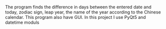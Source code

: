 The program finds the difference in days between the entered date and today, zodiac sign, leap year, the name of the year according to the Chinese calendar.
This program also have GUI.
In this project I use PyQt5 and datetime moduls
